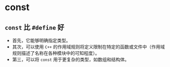 # const

## `const` 比 `#define` 好

* 首先，它能够明确指定类型。
* 其次，可以使用 `C++` 的作用域规则将定义限制在特定的函数或文件中（作用域规则描述了名称在各种模块中的可知程度）。
* 第三，可以将 `const` 用于更复杂的类型，如数组和结构体。

